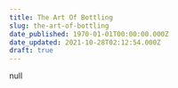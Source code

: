 ```yaml
---
title: The Art Of Bottling
slug: the-art-of-bottling
date_published: 1970-01-01T00:00:00.000Z
date_updated: 2021-10-28T02:12:54.000Z
draft: true
---
```


null
